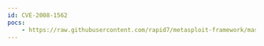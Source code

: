 ```yaml
---
id: CVE-2008-1562
pocs:
    - https://raw.githubusercontent.com/rapid7/metasploit-framework/master/modules/auxiliary/dos/wireshark/ldap.rb
---
```

